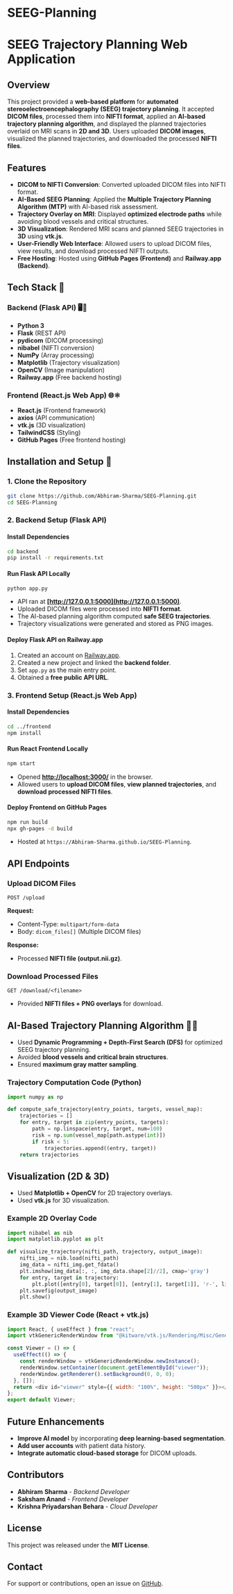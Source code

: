 # SEEG-Planning

# SEEG Trajectory Planning Web Application

## Overview

This project provided a **web-based platform** for **automated stereoelectroencephalography (SEEG) trajectory planning**. It accepted **DICOM files**, processed them into **NIFTI format**, applied an **AI-based trajectory planning algorithm**, and displayed the planned trajectories overlaid on MRI scans in **2D and 3D**. Users uploaded **DICOM images**, visualized the planned trajectories, and downloaded the processed **NIFTI files**.

## Features

- **DICOM to NIFTI Conversion**: Converted uploaded DICOM files into NIFTI format.
- **AI-Based SEEG Planning**: Applied the **Multiple Trajectory Planning Algorithm (MTP)** with AI-based risk assessment.
- **Trajectory Overlay on MRI**: Displayed **optimized electrode paths** while avoiding blood vessels and critical structures.
- **3D Visualization**: Rendered MRI scans and planned SEEG trajectories in **3D** using **vtk.js**.
- **User-Friendly Web Interface**: Allowed users to upload DICOM files, view results, and download processed NIFTI outputs.
- **Free Hosting**: Hosted using **GitHub Pages (Frontend)** and **Railway.app (Backend)**.

## Tech Stack 🚀

### **Backend (Flask API) 🖥️🐍**

- **Python 3**
- **Flask** (REST API)
- **pydicom** (DICOM processing)
- **nibabel** (NIFTI conversion)
- **NumPy** (Array processing)
- **Matplotlib** (Trajectory visualization)
- **OpenCV** (Image manipulation)
- **Railway.app** (Free backend hosting)

### **Frontend (React.js Web App) 🌐⚛️**

- **React.js** (Frontend framework)
- **axios** (API communication)
- **vtk.js** (3D visualization)
- **TailwindCSS** (Styling)
- **GitHub Pages** (Free frontend hosting)

## Installation and Setup 🔧

### **1. Clone the Repository**

```sh
git clone https://github.com/Abhiram-Sharma/SEEG-Planning.git
cd SEEG-Planning
```

### **2. Backend Setup (Flask API)**

#### **Install Dependencies**

```sh
cd backend
pip install -r requirements.txt
```

#### **Run Flask API Locally**

```sh
python app.py
```

- API ran at **[http://127.0.0.1:5000](http://127.0.0.1:5000)**.
- Uploaded DICOM files were processed into **NIFTI format**.
- The AI-based planning algorithm computed **safe SEEG trajectories**.
- Trajectory visualizations were generated and stored as PNG images.

#### **Deploy Flask API on Railway.app**

1. Created an account on [Railway.app](https://railway.app/).
2. Created a new project and linked the **backend folder**.
3. Set `app.py` as the main entry point.
4. Obtained a **free public API URL**.

### **3. Frontend Setup (React.js Web App)**

#### **Install Dependencies**

```sh
cd ../frontend
npm install
```

#### **Run React Frontend Locally**

```sh
npm start
```

- Opened **[http://localhost:3000/](http://localhost:3000/)** in the browser.
- Allowed users to **upload DICOM files**, **view planned trajectories**, and **download processed NIFTI files**.

#### **Deploy Frontend on GitHub Pages**

```sh
npm run build
npx gh-pages -d build
```

- Hosted at `https://Abhiram-Sharma.github.io/SEEG-Planning`.

## API Endpoints

### **Upload DICOM Files**

```http
POST /upload
```

**Request:**

- Content-Type: `multipart/form-data`
- Body: `dicom_files[]` (Multiple DICOM files)

**Response:**

- Processed **NIFTI file (output.nii.gz)**.

### **Download Processed Files**

```http
GET /download/<filename>
```

- Provided **NIFTI files + PNG overlays** for download.

## AI-Based Trajectory Planning Algorithm 🤖🧠

- Used **Dynamic Programming + Depth-First Search (DFS)** for optimized SEEG trajectory planning.
- Avoided **blood vessels and critical brain structures**.
- Ensured **maximum gray matter sampling**.

### **Trajectory Computation Code** (Python)

```python
import numpy as np

def compute_safe_trajectory(entry_points, targets, vessel_map):
    trajectories = []
    for entry, target in zip(entry_points, targets):
        path = np.linspace(entry, target, num=100)
        risk = np.sum(vessel_map[path.astype(int)])
        if risk < 5:
            trajectories.append((entry, target))
    return trajectories
```

## Visualization (2D & 3D)

- Used **Matplotlib + OpenCV** for 2D trajectory overlays.
- Used **vtk.js** for 3D visualization.

### **Example 2D Overlay Code**

```python
import nibabel as nib
import matplotlib.pyplot as plt

def visualize_trajectory(nifti_path, trajectory, output_image):
    nifti_img = nib.load(nifti_path)
    img_data = nifti_img.get_fdata()
    plt.imshow(img_data[:, :, img_data.shape[2]//2], cmap='gray')
    for entry, target in trajectory:
        plt.plot([entry[0], target[0]], [entry[1], target[1]], 'r-', linewidth=2)
    plt.savefig(output_image)
    plt.show()
```

### **Example 3D Viewer Code (React + vtk.js)**

```javascript
import React, { useEffect } from "react";
import vtkGenericRenderWindow from "@kitware/vtk.js/Rendering/Misc/GenericRenderWindow";

const Viewer = () => {
  useEffect(() => {
    const renderWindow = vtkGenericRenderWindow.newInstance();
    renderWindow.setContainer(document.getElementById("viewer"));
    renderWindow.getRenderer().setBackground(0, 0, 0);
  }, []);
  return <div id="viewer" style={{ width: "100%", height: "500px" }}></div>;
};
export default Viewer;
```

## Future Enhancements

- **Improve AI model** by incorporating **deep learning-based segmentation**.
- **Add user accounts** with patient data history.
- **Integrate automatic cloud-based storage** for DICOM uploads.

## Contributors

- **Abhiram** **Sharma** - *Backend Developer*
- **Saksham Anand** - *Frontend Developer*
- **Krishna Priyadarshan Behara** - *Cloud Developer*

## License

This project was released under the **MIT License**.

## Contact

For support or contributions, open an issue on [GitHub](https://github.com/YOUR_GITHUB_USERNAME/SEEG-Planning/issues).


